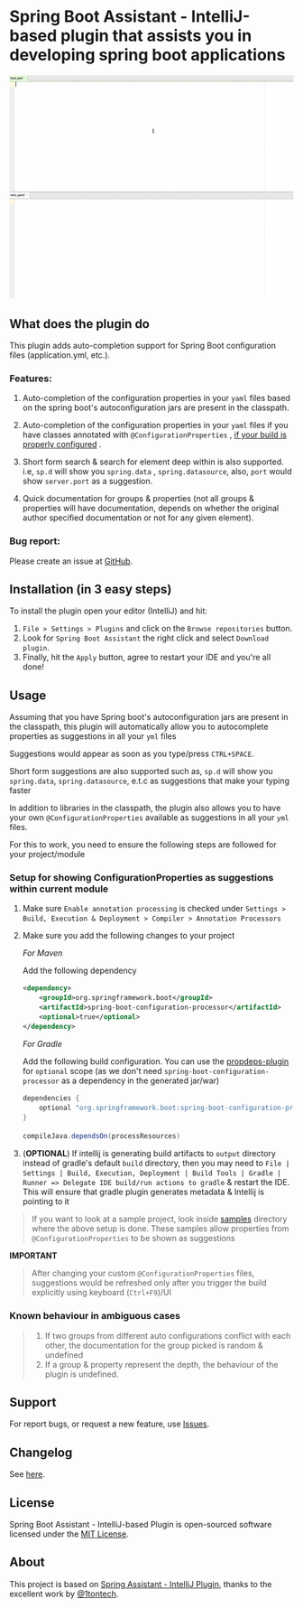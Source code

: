 Spring Boot Assistant - IntelliJ-based plugin that assists you in developing spring boot applications
=====================================================================================

![Plugin in action](plugin-docs/help.gif)

## What does the plugin do

<!-- Plugin description -->

This plugin adds auto-completion support for Spring Boot configuration files (application.yml, etc.).

### Features:

1. Auto-completion of the configuration properties in your `yaml` files based on the spring boot's autoconfiguration
   jars are present in the classpath.

2. Auto-completion of the configuration properties in your `yaml` files if you have classes annotated
   with `@ConfigurationProperties`
   , [if your build is properly configured](https://docs.spring.io/spring-boot/docs/current/reference/html/configuration-metadata.html#configuration-metadata.annotation-processor)
   .

3. Short form search & search for element deep within is also supported. i.e, `sp.d` will show you `spring.data`
   , `spring.datasource`, also, `port` would show `server.port` as a suggestion.

4. Quick documentation for groups & properties (not all groups & properties will have documentation, depends on whether
   the original author specified documentation or not for any given element).

### Bug report:

Please create an issue at [GitHub](https://github.com/flikas/idea-spring-boot-assistant/issues).

<!-- Plugin description end -->

## Installation (in 3 easy steps)

To install the plugin open your editor (IntelliJ) and hit:

1. `File > Settings > Plugins` and click on the `Browse repositories` button.
2. Look for `Spring Boot Assistant` the right click and select `Download plugin`.
3. Finally, hit the `Apply` button, agree to restart your IDE and you're all done!

## Usage

Assuming that you have Spring boot's autoconfiguration jars are present in the classpath, this plugin will automatically
allow you to autocomplete properties as suggestions in all your `yml` files

Suggestions would appear as soon as you type/press `CTRL+SPACE`.

Short form suggestions are also supported such as, `sp.d` will show you `spring.data`, `spring.datasource`, e.t.c as
suggestions that make your typing faster

In addition to libraries in the classpath, the plugin also allows you to have your own `@ConfigurationProperties`
available as suggestions in all your `yml` files.

For this to work, you need to ensure the following steps are followed for your project/module

### Setup for showing ConfigurationProperties as suggestions within current module

1. Make sure `Enable annotation processing` is checked
   under `Settings > Build, Execution & Deployment > Compiler > Annotation Processors`
2. Make sure you add the following changes to your project

   *For Maven*

   Add the following dependency

    ```xml
    <dependency>
        <groupId>org.springframework.boot</groupId>
        <artifactId>spring-boot-configuration-processor</artifactId>
        <optional>true</optional>
    </dependency>
    ```

   *For Gradle*

   Add the following build configuration. You can use
   the [propdeps-plugin](https://github.com/spring-gradle-plugins/propdeps-plugin) for `optional` scope (as we don't
   need `spring-boot-configuration-processor` as a dependency in the generated jar/war)

    ```gradle
    dependencies {
        optional "org.springframework.boot:spring-boot-configuration-processor"
    }

    compileJava.dependsOn(processResources)
    ```
3. (**OPTIONAL**) If intellij is generating build artifacts to `output` directory instead of gradle's default `build`
   directory, then you may need
   to `File | Settings | Build, Execution, Deployment | Build Tools | Gradle | Runner => Delegate IDE build/run actions to gradle`
   & restart the IDE. This will ensure that gradle plugin generates metadata & Intellij is pointing to it

> If you want to look at a sample project, look inside [samples](plugin-test/) directory where the above setup is done.
> These samples allow properties from `@ConfigurationProperties` to be shown as suggestions

**IMPORTANT**

> After changing your custom `@ConfigurationProperties` files, suggestions would be refreshed only after you trigger the
> build explicitly using keyboard (`Ctrl+F9`)/UI

### Known behaviour in ambiguous cases

> 1. If two groups from different auto configurations conflict with each other, the documentation for the group picked
     is random & undefined
> 2. If a group & property represent the depth, the behaviour of the plugin is undefined.

## Support

For report bugs, or request a new feature, use [Issues](https://github.com/flikas/idea-spring-boot-assistant/issues).

## Changelog

See [here](CHANGELOG.md).

## License

Spring Boot Assistant - IntelliJ-based Plugin is open-sourced software licensed under
the [MIT License](http://opensource.org/licenses/MIT).

## About

This project is based on [Spring Assistant - IntelliJ Plugin](https://github.com/1tontech/intellij-spring-assistant),
thanks to the excellent work by [@1tontech](https://twitter.com/1tontech).